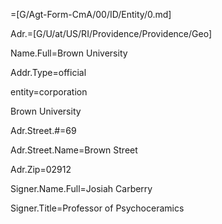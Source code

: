=[G/Agt-Form-CmA/00/ID/Entity/0.md]

Adr.=[G/U/at/US/RI/Providence/Providence/Geo]

Name.Full=Brown University

Addr.Type=official

entity=corporation

Brown University

Adr.Street.#=69

Adr.Street.Name=Brown Street

Adr.Zip=02912

Signer.Name.Full=Josiah Carberry

Signer.Title=Professor of Psychoceramics